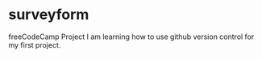 # surveyform
freeCodeCamp Project
I am learning how to use github version control for my first project.

